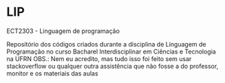 # LIP
ECT2303 - Linguagem de programação

Repositório dos códigos criados durante a disciplina de Linguagem de Programação no curso Bacharel Interdisciplinar em Ciências e Tecnologia na UFRN
OBS.: Nem eu acredito, mas tudo isso foi feito sem usar stackoverflow ou qualquer outra assistência que não fosse a do professor, monitor e os materiais das aulas
